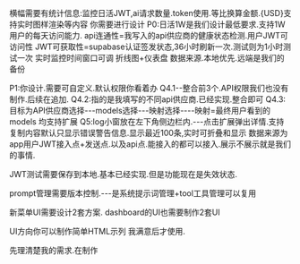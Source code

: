 横幅需要有统计信息:监控日活JWT,ai请求数量.token使用.等比换算金额.{USD}支持实时图样渲染等内容
你需要进行设计
P0:日活1W是我们设计最低要求.支持1W用户的每天访问能力.
api连通性=我写入的api供应商的健康状态检测.用户JWT可访问性
JWT可获取性=supabase认证签发状态,36小时刷新一次.测试则为1小时测试一次
实时监控时间窗口可调
折线图+仪表盘
数据来源.本地优先.远端是我们的备份

P1:你设计.需要可自定义.默认权限你看着办
Q4.1--整合前3个.API权限我们也没有制作.后续在追加.
Q4.2:指的是我填写的不同api供应商.已经实现.整合即可
Q4.3:目标为API供应商选择---models选择---映射选择----映射=最终用户看到的models
均支持扩展
Q5:log小窗放在左下角侧边栏内.---点击扩展弹出详情.支持复制内容默认只显示错误警告信息.显示最近100条,实时可折叠和显示
数据来源为app用户JWT接入点+发送点.以及api点.能接入的都可以接入.展示不展示就是我们的事情.

JWT测试需要保存到本地.基本已经实现.但是功能现在是失效状态.

prompt管理需要版本控制.---是系统提示词管理+tool工具管理可以复用

新菜单UI需要设计2套方案.
dashboard的UI也需要制作2套UI


UI方向你可以制作简单HTML示列 我满意后才使用.

先理清楚我的需求.在制作